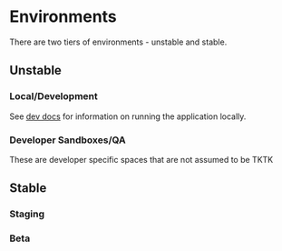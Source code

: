 # Environments

There are two tiers of environments - unstable and stable. 

## Unstable

### Local/Development

See [dev docs](dev/) for information on running the application locally. 

### Developer Sandboxes/QA

These are developer specific spaces that are not assumed to be TKTK

## Stable

### Staging

### Beta
